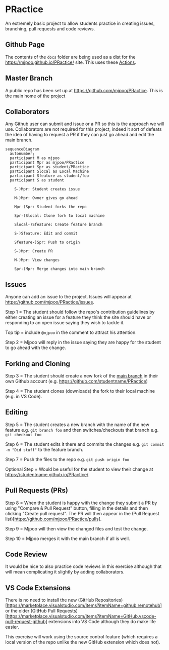# PRactice
An extremely basic project to allow students practice in creating issues, branching, pull requests and code reviews.

## Github Page
The contents of the `docs` folder are being used as a dist for the https://mjpoo.github.io/PRactice/ site. This uses these [Actions](https://github.com/mjpoo/PRactice/actions/).

## Master Branch
A public repo has been set up at https://github.com/mjpoo/PRactice.
This is the main home of the project

## Collaborators
Any Github user can submit and issue or a PR so this is the approach we will use.
Collaborators are not required for this project, indeed it sort of defeats the idea of having to request a PR if they can just go ahead and edit the main branch.



```mermaid
sequenceDiagram
  autonumber;
  participant M as mjpoo
  participant Mpr as mjpoo/PRactice
  participant Spr as student/PRactice
  participant Slocal as Local Machine
  participant Sfeature as student/foo
  participant S as student  

    S-)Mpr: Student creates issue

    M-)Mpr: Owner gives go ahead

    Mpr-)Spr: Student forks the repo

    Spr-)Slocal: Clone fork to local machine

    Slocal-)Sfeature: Create feature branch

    S-)Sfeature: Edit and commit

    Sfeature-)Spr: Push to origin

    S-)Mpr: Create PR

    M-)Mpr: View changes

    Spr-)Mpr: Merge changes into main branch
```


## Issues
Anyone can add an issue to the project.
Issues will appear at https://github.com/mjpoo/PRactice/issues.

Step 1 = The student should follow the repo's contribution guidelines by either creating an issue for a feature they think the site should have or responding to an open issue saying they wish to tackle it. 

Top tip = include `@mjpoo` in the comment to attract his attention.

Step 2 = Mjpoo will reply in the issue saying they are happy for the student to go ahead with the change.

## Forking and Cloning
Step 3 = The student should create a new fork of the [main branch](https://github.com/mjpoo/PRactice) in their own Github account (e.g. https://github.com/studentname/PRactice)

Step 4 = The student clones (downloads) the fork to their local machine (e.g. in VS Code).

## Editing
Step 5 = The student creates a new branch with the name of the new feature e.g. `git branch foo` and then switches/checkouts that branch e.g. `git checkout foo`

Step 6 = The student edits it there and commits the changes e.g. `git commit -m "Did stuff"` to the feature branch.

Step 7 = Push the files to the repo e.g. `git push origin foo`

Optional Step = Would be useful for the student to view their change at https://studentname.github.io/PRactice/

## Pull Requests (PRs)
Step 8 = When the student is happy with the change they submit a PR by using "Compare & Pull Request" button, filling in the details and then clicking "Create pull request". The PR will then appear in the (Pull Request list)[https://github.com/mjpoo/PRactice/pulls].

Step 9 = Mjpoo will then view the changed files and test the change. 

Step 10 = Mjpoo merges it with the main branch if all is well.

## Code Review
It would be nice to also practice code reviews in this exercise although that will mean complicating it slightly by adding collaborators.

## VS Code Extensions
There is no need to install the new (GitHub Repositories)[https://marketplace.visualstudio.com/items?itemName=github.remotehub] or the older (GitHub Pull Requests)[https://marketplace.visualstudio.com/items?itemName=GitHub.vscode-pull-request-github] extensions into VS Code although they do make life easier. 

This exercise will work using the source control feature (which requires a local version of the repo unlike the new GitHub extension which does not).